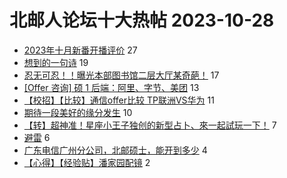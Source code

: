 # 北邮人论坛十大热帖 2023-10-28

- [2023年十月新番开播评价](https://bbs.byr.cn/article/Comic/633126) 27
- [想到的一句诗](https://bbs.byr.cn/article/Poetry/36241) 19
- [忍无可忍！！曝光本部图书馆二层大厅某奇葩！](https://bbs.byr.cn/article/Picture/3349604) 17
- [[Offer 咨询] 硕 1 后端：阿里、字节、美团](https://bbs.byr.cn/article/WorkLife/1206018) 13
- [【校招】【比较】通信offer比较 TP联洲VS华为](https://bbs.byr.cn/article/Job/2198050) 11
- [期待一段美好的缘分发生](https://bbs.byr.cn/article/Friends/2046599) 10
- [【转】超神准！星座小王子独创的新型占卜、來一起試玩一下！](https://bbs.byr.cn/article/Constellations/326533) 7
- [避雷](https://bbs.byr.cn/article/Talking/6404282) 6
- [广东电信广州分公司，北邮硕士，能开到多少](https://bbs.byr.cn/article/Cantonese/198160) 4
- [【心得】【经验贴】潘家园配镜](https://bbs.byr.cn/article/Health/231427) 2


